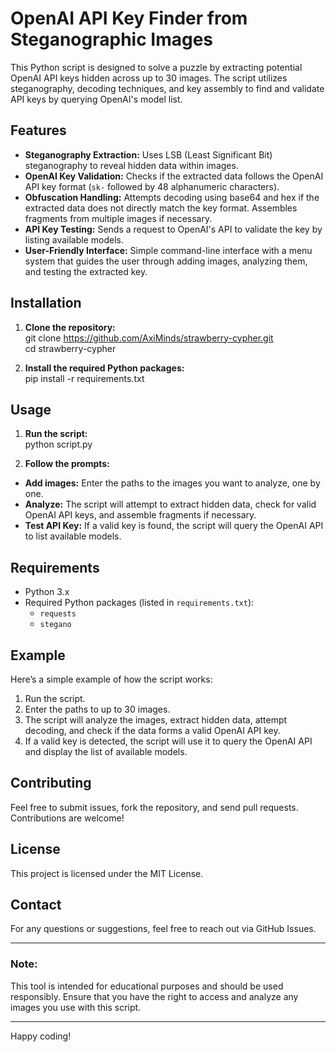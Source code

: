 # OpenAI API Key Finder from Steganographic Images

This Python script is designed to solve a puzzle by extracting potential OpenAI API keys hidden across up to 30 images. The script utilizes steganography, decoding techniques, and key assembly to find and validate API keys by querying OpenAI's model list.

## Features

- **Steganography Extraction:** Uses LSB (Least Significant Bit) steganography to reveal hidden data within images.
- **OpenAI Key Validation:** Checks if the extracted data follows the OpenAI API key format (`sk-` followed by 48 alphanumeric characters).
- **Obfuscation Handling:** Attempts decoding using base64 and hex if the extracted data does not directly match the key format. Assembles fragments from multiple images if necessary.
- **API Key Testing:** Sends a request to OpenAI's API to validate the key by listing available models.
- **User-Friendly Interface:** Simple command-line interface with a menu system that guides the user through adding images, analyzing them, and testing the extracted key.

## Installation

1. **Clone the repository:**  
git clone https://github.com/AxiMinds/strawberry-cypher.git  
cd strawberry-cypher

2. **Install the required Python packages:**  
pip install -r requirements.txt

## Usage

1. **Run the script:**  
python script.py

2. **Follow the prompts:**  
- **Add images:** Enter the paths to the images you want to analyze, one by one.  
- **Analyze:** The script will attempt to extract hidden data, check for valid OpenAI API keys, and assemble fragments if necessary.  
- **Test API Key:** If a valid key is found, the script will query the OpenAI API to list available models.

## Requirements

- Python 3.x
- Required Python packages (listed in `requirements.txt`):  
  - `requests`  
  - `stegano`

## Example

Here’s a simple example of how the script works:

1. Run the script.  
2. Enter the paths to up to 30 images.  
3. The script will analyze the images, extract hidden data, attempt decoding, and check if the data forms a valid OpenAI API key.  
4. If a valid key is detected, the script will use it to query the OpenAI API and display the list of available models.

## Contributing

Feel free to submit issues, fork the repository, and send pull requests. Contributions are welcome!

## License

This project is licensed under the MIT License.

## Contact

For any questions or suggestions, feel free to reach out via GitHub Issues.

---

### Note:

This tool is intended for educational purposes and should be used responsibly. Ensure that you have the right to access and analyze any images you use with this script.

---

Happy coding!
